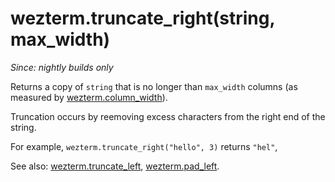 # wezterm.truncate_right(string, max_width)

*Since: nightly builds only*

Returns a copy of `string` that is no longer than `max_width` columns
(as measured by [wezterm.column_width](column_width.md)).

Truncation occurs by reemoving excess characters from the right end
of the string.

For example, `wezterm.truncate_right("hello", 3)` returns `"hel"`,

See also: [wezterm.truncate_left](truncate_left.md), [wezterm.pad_left](pad_left.md).
